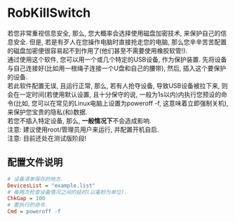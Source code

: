 <!--
 * @Author: FunctionSir
 * @License: AGPLv3
 * @Date: 2024-10-14 20:56:50
 * @LastEditTime: 2024-10-18 21:41:40
 * @LastEditors: FunctionSir
 * @Description: -
 * @FilePath: /RobKillSwitch/README.md
-->
# RobKillSwitch

若您非常重视信息安全, 那么, 您大概率会选择使用磁盘加密技术, 来保护自己的信息安全. 但是, 若是有歹人在您操作电脑时直接抢走您的电脑, 那么您辛辛苦苦配置的磁盘加密便很容易起不到作用了(他们甚至不需要使用橡胶软管!).  
通过使用这个软件, 您可以用一个或几个特定的USB设备, 作为保护装置. 先将设备与自己连接好(比如用一根绳子连接一个U盘和自己的腰带), 然后, 插入这个要保护的设备.  
若此软件配置无误, 且运行正常, 那么, 若有人抢夺设备, 导致USB设备被拉下来, 则会在一定时间(若使用默认设置, 且十分保守的说, 一般为1s以内)内执行您预设的命令(比如, 您可以在常见的Linux电脑上设置为poweroff -f, 这意味着立即强制关机), 来保护您宝贵的隐私(和)数据.  
若您不插入特定设备, 那么, **一般情况下**不会造成影响.  
注意: 建议使用root/管理员用户来运行, 并配置开机自启.  
注意: 目前还处在测试版阶段!  

## 配置文件说明

``` ini
# 设备清单保存的地方.
DevicesList = "example.list"
# 每两次检查设备情况之间的延时(以毫秒为单位).
ChkGap = 100
# 要执行的命令.
Cmd = poweroff -f
```
